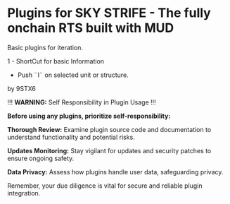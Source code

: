 # Plugins for SKY STRIFE - The fully onchain RTS built with MUD

Basic plugins for iteration.

1 - ShortCut for basic Information

- Push ¨I¨ on selected unit or structure.

by 9STX6

!!! **WARNING:** Self Responsibility in Plugin Usage !!!

**Before using any plugins, prioritize self-responsibility:**

**Thorough Review:** Examine plugin source code and documentation to understand functionality and potential risks.

**Updates Monitoring:** Stay vigilant for updates and security patches to ensure ongoing safety.

**Data Privacy:** Assess how plugins handle user data, safeguarding privacy.

Remember, your due diligence is vital for secure and reliable plugin integration.
